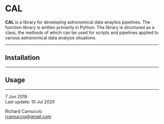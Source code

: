 # CAL

**CAL** is a library for developing astronomical data anaylsis pipelines. The function library is written primarily in Python. The library is structured as a class, the methods of which can be used for scripts and pipelines applied to various astronomical data analysis situations.

---

## Installation

---

## Usage

---

7 Jun 2019   
Last update: 10 Jul 2020

Richard Camuccio   
rcamuccio@gmail.com